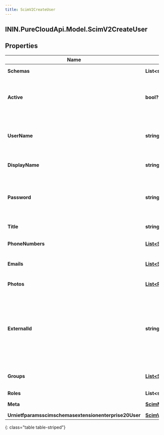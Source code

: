 ```yaml
---
title: ScimV2CreateUser
---
```

## ININ.PureCloudApi.Model.ScimV2CreateUser

## Properties

|Name | Type | Description | Notes|
|------------ | ------------- | ------------- | -------------|
| **Schemas** | **List&lt;string&gt;** | schemas supported | [optional] |
| **Active** | **bool?** | Indicates whether the user&#39;s administrative status is active. | [optional] |
| **UserName** | **string** | The user&#39;s PureCloud email address. Must be unique. | |
| **DisplayName** | **string** | The display name for the user. | |
| **Password** | **string** | A new password for a PureCloud user. Does not return an existing password. | [optional] |
| **Title** | **string** | The user&#39;s title. | [optional] |
| **PhoneNumbers** | [**List&lt;ScimPhoneNumber&gt;**](ScimPhoneNumber.html) | A list of the user&#39;s phone numbers. | [optional] |
| **Emails** | [**List&lt;ScimEmail&gt;**](ScimEmail.html) | A list of the user&#39;s email addresses. | [optional] |
| **Photos** | [**List&lt;Photo&gt;**](Photo.html) | A list of the user&#39;s photos. | [optional] |
| **ExternalId** | **string** | The external ID of the user. Set by the provisioning client. caseExact is set to true. mutability is set to readWrite. | [optional] |
| **Groups** | [**List&lt;ScimV2GroupReference&gt;**](ScimV2GroupReference.html) | A list of groups that the user is a member of. | [optional] |
| **Roles** | **List&lt;string&gt;** | Roles | [optional] |
| **Meta** | [**ScimMetadata**](ScimMetadata.html) | Resource SCIM meta | [optional] |
| **Urnietfparamsscimschemasextensionenterprise20User** | [**ScimV2EnterpriseUser**](ScimV2EnterpriseUser.html) |  | [optional] |
{: class="table table-striped"}


